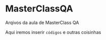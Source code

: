 # **MasterClassQA**
Arqivos da aula de MasterClass QA

Aqui iremos inserir `códigos` e outras coisinhas
